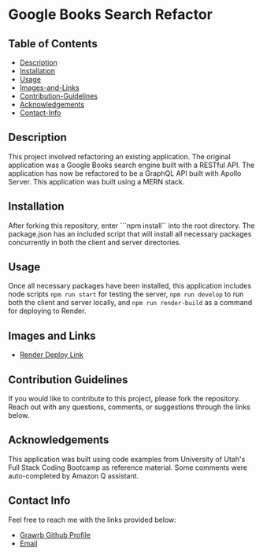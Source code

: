 # Google Books Search Refactor

## Table of Contents

- [Description](#description)
- [Installation](#installation)
- [Usage](#usage)
- [Images-and-Links](#images-and-links)
- [Contribution-Guidelines](#contribution-guidelines)
- [Acknowledgements](#acknowledgements)
- [Contact-Info](#contact-info)

## Description

This project involved refactoring an existing application. The original application was a Google Books search engine built with a RESTful API. The application has now be refactored to be a GraphQL API built with Apollo Server. This application was built using a MERN stack.

## Installation

After forking this repository, enter ```npm install`` into the root directory. The package.json has an included script that will install all necessary packages concurrently in both the client and server directories.

## Usage

Once all necessary packages have been installed, this application includes node scripts ```npm run start``` for testing the server, ```npm run develop``` to run both the client and server locally, and ```npm run render-build``` as a command for deploying to Render.

## Images and Links

- <a href="https://book-search-refactor-uhl9.onrender.com" alt="Render Deploy Link"> Render Deploy Link </a>


## Contribution Guidelines

If you would like to contribute to this project, please fork the repository. Reach out with any questions, comments, or suggestions through the links below.

## Acknowledgements

This application was built using code examples from University of Utah's Full Stack Coding Bootcamp as reference material. Some comments were auto-completed by Amazon Q assistant.

## Contact Info

Feel free to reach me with the links provided below:

- <a href="https://github.com/Grawrb" alt="GitHub Profile Link"> Grawrb Github Profile</a>
- [Email](mailto:robmaxfield22@gmail.com)